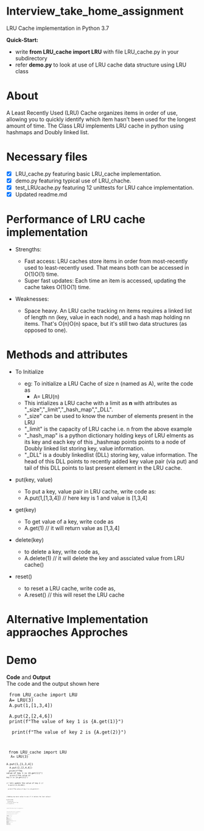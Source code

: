 # Interview_take_home_assignment
LRU Cache implementation in Python 3.7


**Quick-Start:**
  - write __from LRU_cache import LRU__ with file LRU_cache.py in your subdirectory
  - refer __demo.py__ to look at use of LRU cache data structure using LRU class

# About
A Least Recently Used (LRU) Cache organizes items in order of use, allowing you to quickly identify which item hasn't been used for the longest amount of time.
The Class LRU implements LRU cache in python using hashmaps and Doubly linked list.

# Necessary files
- [x] LRU_cache.py featuring basic LRU_cache implementation.
- [x] demo.py featuring typical use of LRU_chache.
- [x] test_LRUcache.py featuring 12 unittests for LRU cahce implementation.
- [x] Updated readme.md

# Performance of LRU cache implementation

- Strengths:
  - Fast access: LRU caches store items in order from most-recently used to least-recently used. That means both can be accessed in O(1)O(1) time.
  - Super fast updates: Each time an item is accessed, updating the cache takes O(1)O(1) time.

- Weaknesses:
  - Space heavy. An LRU cache tracking nn items requires a linked list of length nn (key, value in each node), and a hash map holding nn items. That's O(n)O(n) space, but it's still two data structures (as opposed to one).


# Methods and attributes

- To Initialize
  - eg: To initialize a LRU Cache of size n (named as A), write the code as
    - A= LRU(n)
  - This intializes a LRU cache with a limit as __n__ with attributes as "_size","_limit","_hash_map","_DLL".
  - "_size" can be used to know the number of elements present in the LRU
  - "_limit" is the capacity of LRU cache i.e. n from the above example
  - "_hash_map" is a python dictionary holding keys of LRU elments as its key and each key of this _hashmap points points to a node of Doubly linked list storing key, value information.
  - "_DLL" is a doubly linkedlist (DLL) storing key, value information. The head of this DLL points to recently added key value pair (via put) and tail of this DLL points to last present element in the LRU cache.

- put(key, value)
  - To put a key, value pair in LRU cache, write code as:
   - A.put(1,[1,3,4]) // here key is 1 and value is  [1,3,4]
   
- get(key)
  - To get value of a key, write code as
   - A.get(1) // it will return value as [1,3,4]
   
- delete(key)
  - to delete a key, write code as,
  - A.delete(1) // it will delete the key and assciated value from LRU cache()
  
- reset()
  - to reset a LRU cache, write code as,
  - A.reset() // this will reset the LRU cache

# Alternative Implementation appraoches Approches

# Demo

__Code__ and __Output__
<br> The code and the output shown here
 
 <code> from LRU_cache import LRU
<br>
A= LRU(3)
<br>
A.put(1,[1,3,4])
<br>
A.put(2,[2,4,6])
<br>
print(f"The value of key 1 is {A.get(1)}")
<br>
<output>
print(f"The value of key 2 is {A.get(2)}")
<br>

  
  
  

<code> from LRU_cache import LRU
<br>
<code> A= LRU(3)
<br>
<code> A.put(1,[1,3,4])
<br>
<code> A.put(2,[2,4,6])
<br>
<code> print(f"The value of key 1 is {A.get(1)}")
<br>
<output>
<code> print(f"The value of key 2 is {A.get(2)}")
<br>
<output>  
// lets update the value of key 2 //
<br>
<code> A.put(2,[2,20,200])
<br>
<code> print(f"The value of key 2 is {A.get(2)}")
<br>
<output>
<br>  
//Adding two more value to see if it delete the last value//
<br>
<code> A.put(3,89)
<br>
<code> A.put(4,33)
<br>
<code> print(f"The value of key 1 is {A.get(1)}")
<br>
<output>  
<br>  
<code> print(f"The value of key 2 is {A.get(2)}")
<br>
<output> 
<br>  
<code> print(f"The value of key 3 is {A.get(3)}")
<br>
<output>  
<code> print(f"The value of key 4 is {A.get(4)}")
<br>
<output>
<br>
<code> print(f"the size of LRU cache is {A._size}")
<br>
<output>
<br>
// lets reset the LRU A //
<br>
<code> A.reset()
<br>
<code> print(f"the size of LRU cache is {A._size}")
<br>
<output>
<br>
__Output__
<br>
Reloaded modules: LRU_cache
<br>
The value of key 1 is [1, 3, 4]
<br>
The value of key 2 is [2, 4, 6]
<br>
lets update the value of key 2
<br>
The value of key 2 is [2, 20, 200]
<br>
Adding two more value to see if it delete the last value
<br>
The value of key 1 is None
<br>
The value of key 2 is [2, 20, 200]
<br>
The value of key 3 is 89
<br>
The value of key 4 is 33
<br>
the size of LRU cache is 3
<br>
lets reset the LRU A
<br>
the size of LRU cache is 0
<br>






